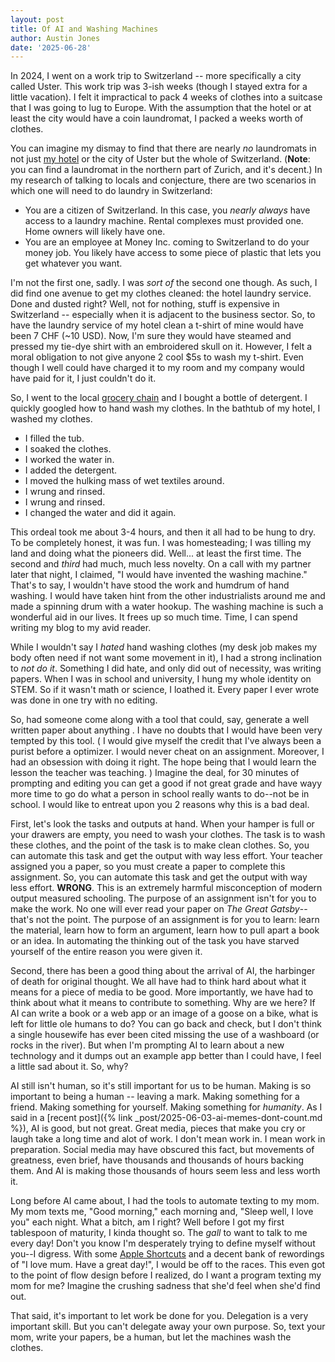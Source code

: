 ```yaml
---
layout: post
title: Of AI and Washing Machines
author: Austin Jones
date: '2025-06-28'
---
```


In 2024, I went on a work trip to Switzerland -- more specifically a city called Uster.
This work trip was 3-ish weeks (though I stayed extra for a little vacation).
I felt it impractical to pack 4 weeks of clothes into a suitcase that I was going to lug to Europe.
With the assumption that the hotel or at least the city would have a coin laundromat, I packed a weeks worth of clothes.

You can imagine my dismay to find that there are nearly _no_ laundromats in not just [my hotel](https://www.hotelilluster.ch) or the city of Uster but the whole of Switzerland.
(**Note**: you can find a laundromat in the northern part of Zurich, and it's decent.)
In my research of talking to locals and conjecture, there are two scenarios in which one will need to do laundry in Switzerland:
- You are a citizen of Switzerland. In this case, you _nearly always_ have access to a laundry machine. Rental complexes must provided one. Home owners will likely have one.
- You are an employee at Money Inc. coming to Switzerland to do your money job. You likely have access to some piece of plastic that lets you get whatever you want.

I'm not the first one, sadly.
I was _sort of_ the second one though.
As such, I did find one avenue to get my clothes cleaned: the hotel laundry service.
Done and dusted right?
Well, not for nothing, stuff is expensive in Switzerland -- especially when it is adjacent to the business sector.
So, to have the laundry service of my hotel clean a t-shirt of mine would have been 7 CHF (~10 USD).
Now, I'm sure they would have steamed and pressed my tie-dye shirt with an embroidered skull on it.
However, I felt a moral obligation to not give anyone 2 cool $5s to wash my t-shirt.
Even though I well could have charged it to my room and my company would have paid for it, I just couldn't do it.

So, I went to the local [grocery chain](https://www.migros.ch/en) and I bought a bottle of detergent.
I quickly googled how to hand wash my clothes.
In the bathtub of my hotel, I washed my clothes.

- I filled the tub.
- I soaked the clothes.
- I worked the water in.
- I added the detergent.
- I moved the hulking mass of wet textiles around.
- I wrung and rinsed.
- I wrung and rinsed.
- I changed the water and did it again.

This ordeal took me about 3-4 hours, and then it all had to be hung to dry.
To be completely honest, it was fun.
I was homesteading; I was tilling my land and doing what the pioneers did.
Well... at least the first time.
The second and _third_ had much, much less novelty.
On a call with my partner later that night, I claimed, "I would have invented the washing machine."
That's to say, I wouldn't have stood the work and humdrum of hand washing.
I would have taken hint from the other industrialists around me and made a spinning drum with a water hookup.
The washing machine is such a wonderful aid in our lives.
It frees up so much time.
Time, I can spend writing my blog to my avid reader.

While I wouldn't say I _hated_ hand washing clothes (my desk job makes my body often need if not want some movement in it), I had a strong inclination to _not do it_.
Something I did hate, and only did out of necessity, was writing papers.
When I was in school and university, I hung my whole identity on STEM.
So if it wasn't math or science, I loathed it.
Every paper I ever wrote was done in one try with no editing.

So, had someone come along with a tool that could, say, generate a well written paper about anything .
I have no doubts that I would have been very tempted by this tool.
(
    I would give myself the credit that I've always been a purist before a optimizer.
    I would never cheat on an assignment.
    Moreover, I had an obsession with doing it right.
    The hope being that I would learn the lesson the teacher was teaching.
)
Imagine the deal, for 30 minutes of prompting and editing you can get a good if not great grade and have wayy more time to go do what a person in school really wants to do--not be in school.
I would like to entreat upon you 2 reasons why this is a bad deal.

First, let's look the tasks and outputs at hand.
When your hamper is full or your drawers are empty, you need to wash your clothes.
The task is to wash these clothes, and the point of the task is to make clean clothes.
So, you can automate this task and get the output with way less effort.
Your teacher assigned you a paper, so you must create a paper to complete this assignment.
So, you can automate this task and get the output with way less effort.
**WRONG**.
This is an extremely harmful misconception of modern output measured schooling.
The purpose of an assignment isn't for you to make the work.
No one will ever read your paper on _The Great Gatsby_--that's not the point.
The purpose of an assignment is for you to learn: learn the material, learn how to form an argument, learn how to pull apart a book or an idea.
In automating the thinking out of the task you have starved yourself of the entire reason you were given it.

Second, there has been a good thing about the arrival of AI, the harbinger of death for original thought.
We all have had to think hard about what it means for a piece of media to be good.
More importantly, we have had to think about what it means to contribute to something.
Why are we here?
If AI can write a book or a web app or an image of a goose on a bike, what is left for little ole humans to do?
You can go back and check, but I don't think a single housewife has ever been cited missing the use of a washboard (or rocks in the river).
But when I'm prompting AI to learn about a new technology and it dumps out an example app better than I could have, I feel a little sad about it.
So, why?

AI still isn't human, so it's still important for us to be human.
Making is so important to being a human -- leaving a mark.
Making something for a friend.
Making something for yourself.
Making something for _humanity_.
As I said in a [recent post]({% link _post/2025-06-03-ai-memes-dont-count.md %}), AI is good, but not great.
Great media, pieces that make you cry or laugh take a long time and alot of work.
I don't mean work in.
I mean work in preparation.
Social media may have obscured this fact, but movements of greatness, even brief, have thousands and thousands of hours backing them.
And AI is making those thousands of hours seem less and less worth it.

Long before AI came about, I had the tools to automate texting to my mom.
My mom texts me, "Good morning," each morning and, "Sleep well, I love you" each night.
What a bitch, am I right?
Well before I got my first tablespoon of maturity, I kinda thought so.
The _gall_ to want to talk to me every day!
Don't you know I'm desperately trying to define myself without you--I digress.
With some [Apple Shortcuts](https://support.apple.com/guide/shortcuts/welcome/ios) and a decent bank of rewordings of "I love mum. Have a great day!", I would be off to the races.
This even got to the point of flow design before I realized, do I want a program texting my mom for me?
Imagine the crushing sadness that she'd feel when she'd find out.

That said, it's important to let work be done for you.
Delegation is a very important skill.
But you can't delegate away your own purpose.
So, text your mom, write your papers, be a human, but let the machines wash the clothes.


